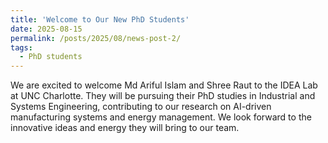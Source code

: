 ```yaml
---
title: 'Welcome to Our New PhD Students'
date: 2025-08-15
permalink: /posts/2025/08/news-post-2/
tags:
  - PhD students
---
```


We are excited to welcome Md Ariful Islam and Shree Raut to the IDEA Lab at UNC Charlotte. They will be pursuing their PhD studies in Industrial and Systems Engineering, contributing to our research on AI-driven manufacturing systems and energy management. We look forward to the innovative ideas and energy they will bring to our team.
